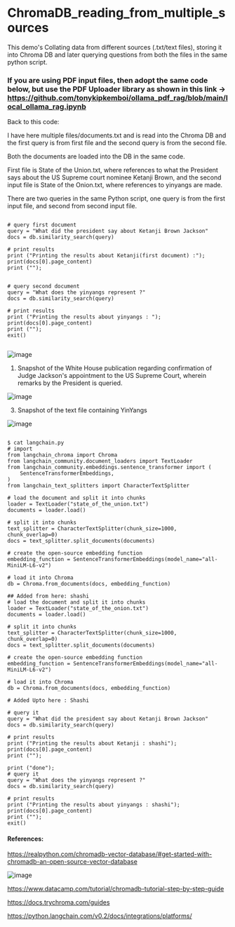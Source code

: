 # ChromaDB_reading_from_multiple_sources
This demo's Collating data from different sources  (.txt/text files), storing it into Chroma DB and later querying questions from both the files in the same python script.

###  If you are using PDF input files, then adopt the same code below, but use the PDF Uploader library as shown in this link -> https://github.com/tonykipkemboi/ollama_pdf_rag/blob/main/local_ollama_rag.ipynb

Back to this code:

I have here multiple files/documents.txt and is read into the Chroma DB and the first query is from first file and the second query is from the second file.

Both the documents are loaded into the DB in the same code.

First file is State of the Union.txt, where references to what the President says about the US Supreme court nominee Ketanji Brown, and the second input file is State of the Onion.txt, where references to yinyangs are made.

There are two queries in the same Python script, one query is from the first input file, and second from second input file.

```

# query first document
query = "What did the president say about Ketanji Brown Jackson"
docs = db.similarity_search(query)

# print results
print ("Printing the results about Ketanji(first document) :");
print(docs[0].page_content)
print ("");


# query second document
query = "What does the yinyangs represent ?"
docs = db.similarity_search(query)

# print results
print ("Printing the results about yinyangs : ");
print(docs[0].page_content)
print ("");
exit()


```

![image](https://github.com/kiranshashiny/ChromaDB_reading_from_multiple_sources/assets/14288989/bf0b93bf-adb2-4c74-9510-5fa71b1935e7)

1. Snapshot of the White House publication regarding confirmation of Judge Jackson's appointment to the US Supreme Court, wherein remarks by the President is queried.
   
![image](https://github.com/kiranshashiny/ChromaDB_reading_from_multiple_text_documents/assets/14288989/45db8be6-128c-405f-ab45-d487cf016c56)


3. Snapshot of the text file containing YinYangs

![image](https://github.com/kiranshashiny/ChromaDB_reading_from_multiple_sources/assets/14288989/3d66f4af-5639-48ae-94c9-6826ad84c702)



```

$ cat langchain.py
# import
from langchain_chroma import Chroma
from langchain_community.document_loaders import TextLoader
from langchain_community.embeddings.sentence_transformer import (
    SentenceTransformerEmbeddings,
)
from langchain_text_splitters import CharacterTextSplitter

# load the document and split it into chunks
loader = TextLoader("state_of_the_union.txt")
documents = loader.load()

# split it into chunks
text_splitter = CharacterTextSplitter(chunk_size=1000, chunk_overlap=0)
docs = text_splitter.split_documents(documents)

# create the open-source embedding function
embedding_function = SentenceTransformerEmbeddings(model_name="all-MiniLM-L6-v2")

# load it into Chroma
db = Chroma.from_documents(docs, embedding_function)

## Added from here: shashi
# load the document and split it into chunks
loader = TextLoader("state_of_the_onion.txt")
documents = loader.load()

# split it into chunks
text_splitter = CharacterTextSplitter(chunk_size=1000, chunk_overlap=0)
docs = text_splitter.split_documents(documents)

# create the open-source embedding function
embedding_function = SentenceTransformerEmbeddings(model_name="all-MiniLM-L6-v2")

# load it into Chroma
db = Chroma.from_documents(docs, embedding_function)

# Added Upto here : Shashi

# query it
query = "What did the president say about Ketanji Brown Jackson"
docs = db.similarity_search(query)

# print results
print ("Printing the results about Ketanji : shashi");
print(docs[0].page_content)
print ("");

print ("done");
# query it
query = "What does the yinyangs represent ?"
docs = db.similarity_search(query)

# print results
print ("Printing the results about yinyangs : shashi");
print(docs[0].page_content)
print ("");
exit()

```

#### References:

https://realpython.com/chromadb-vector-database/#get-started-with-chromadb-an-open-source-vector-database

![image](https://github.com/kiranshashiny/ChromaDB_reading_from_multiple_text_documents/assets/14288989/e5319eb2-78d4-436a-9581-0a3ac5951765)


https://www.datacamp.com/tutorial/chromadb-tutorial-step-by-step-guide

https://docs.trychroma.com/guides

https://python.langchain.com/v0.2/docs/integrations/platforms/
